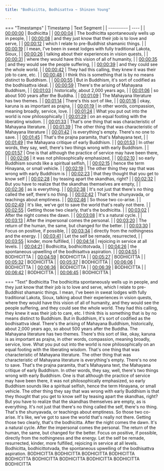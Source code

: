```yaml
---
title: "Bodhicitta, Bodhisattva ~ Shinzen Young"

---
```

=== "Timestamps"
    | Timestamp | Text Segment |
    | ---------- | ----  |
    | [00:00:00](https://www.youtube.com/watch?v=5kBiqluARdU&t=0) |  Bodhicitta |
    | [00:00:04](https://www.youtube.com/watch?v=5kBiqluARdU&t=4) |  The bodhicitta spontaneously wells up in people, |
    | [00:00:08](https://www.youtube.com/watch?v=5kBiqluARdU&t=8) |  and they just know that their job is to love and serve, |
    | [00:00:12](https://www.youtube.com/watch?v=5kBiqluARdU&t=12) |  which I relate to pre-Buddhist shamanic things. |
    | [00:00:19](https://www.youtube.com/watch?v=5kBiqluARdU&t=19) |  I mean, I've been in sweat lodges with fully traditional Lakota, Sioux, |
    | [00:00:26](https://www.youtube.com/watch?v=5kBiqluARdU&t=26) |  talking about their experiences in vision quests, |
    | [00:00:31](https://www.youtube.com/watch?v=5kBiqluARdU&t=31) |  where they would have this vision of all of humanity, |
    | [00:00:35](https://www.youtube.com/watch?v=5kBiqluARdU&t=35) |  and they would see the people suffering, |
    | [00:00:39](https://www.youtube.com/watch?v=5kBiqluARdU&t=39) |  and they could see the whole world. |
    | [00:00:42](https://www.youtube.com/watch?v=5kBiqluARdU&t=42) |  They had this calling, they knew it was their job to care, etc. |
    | [00:00:48](https://www.youtube.com/watch?v=5kBiqluARdU&t=48) |  I think this is something that is by no means distinct to Buddhism. |
    | [00:00:55](https://www.youtube.com/watch?v=5kBiqluARdU&t=55) |  But in Buddhism, it's sort of codified as the bodhisattva ideal. |
    | [00:00:59](https://www.youtube.com/watch?v=5kBiqluARdU&t=59) |  There's the arising of Mahayana Buddhism, |
    | [00:01:03](https://www.youtube.com/watch?v=5kBiqluARdU&t=63) |  historically, about 2,000 years ago, |
    | [00:01:06](https://www.youtube.com/watch?v=5kBiqluARdU&t=66) |  so about 500 years after the Buddha. |
    | [00:01:09](https://www.youtube.com/watch?v=5kBiqluARdU&t=69) |  The Mahayana literature has two themes. |
    | [00:01:14](https://www.youtube.com/watch?v=5kBiqluARdU&t=74) |  There's this sort of like, |
    | [00:01:16](https://www.youtube.com/watch?v=5kBiqluARdU&t=76) |  okay, karuna is as important as prajna, |
    | [00:01:19](https://www.youtube.com/watch?v=5kBiqluARdU&t=79) |  in other words, compassion, meaning broadly, service, love. |
    | [00:01:24](https://www.youtube.com/watch?v=5kBiqluARdU&t=84) |  What you put out into the world is now philosophically |
    | [00:01:29](https://www.youtube.com/watch?v=5kBiqluARdU&t=89) |  on an equal footing with the liberating wisdom. |
    | [00:01:33](https://www.youtube.com/watch?v=5kBiqluARdU&t=93) |  That's one thing that was characteristic of Mahayana literature. |
    | [00:01:39](https://www.youtube.com/watch?v=5kBiqluARdU&t=99) |  The other thing that was characteristic of Mahayana literature |
    | [00:01:42](https://www.youtube.com/watch?v=5kBiqluARdU&t=102) |  is everything's empty. There's no one to save. |
    | [00:01:45](https://www.youtube.com/watch?v=5kBiqluARdU&t=105) |  That's the prajna paramita, that's Mahayana text, |
    | [00:01:49](https://www.youtube.com/watch?v=5kBiqluARdU&t=109) |  the Mahayana critique of early Buddhism. |
    | [00:01:53](https://www.youtube.com/watch?v=5kBiqluARdU&t=113) |  In other words, they say, well, there's two things wrong with early Buddhism. |
    | [00:01:57](https://www.youtube.com/watch?v=5kBiqluARdU&t=117) |  One is that although the practice of service may have been there, |
    | [00:02:06](https://www.youtube.com/watch?v=5kBiqluARdU&t=126) |  it was not philosophically emphasized, |
    | [00:02:10](https://www.youtube.com/watch?v=5kBiqluARdU&t=130) |  so early Buddhism sounds like a spiritual selfish, |
    | [00:02:15](https://www.youtube.com/watch?v=5kBiqluARdU&t=135) |  hence the term Hinayana, or small vehicle. |
    | [00:02:19](https://www.youtube.com/watch?v=5kBiqluARdU&t=139) |  The other thing they say that was wrong with early Buddhism is |
    | [00:02:23](https://www.youtube.com/watch?v=5kBiqluARdU&t=143) |  that they thought that you get to know self |
    | [00:02:28](https://www.youtube.com/watch?v=5kBiqluARdU&t=148) |  by teasing apart the skandhas, right? |
    | [00:02:32](https://www.youtube.com/watch?v=5kBiqluARdU&t=152) |  But you have to realize that the skandhas themselves are empty, |
    | [00:02:36](https://www.youtube.com/watch?v=5kBiqluARdU&t=156) |  as is everything. |
    | [00:02:38](https://www.youtube.com/watch?v=5kBiqluARdU&t=158) |  It's not just that there's no thing called the self, there's no thing. |
    | [00:02:42](https://www.youtube.com/watch?v=5kBiqluARdU&t=162) |  That's the shunyavada, or teachings about emptiness. |
    | [00:02:46](https://www.youtube.com/watch?v=5kBiqluARdU&t=166) |  So those two co-arise. |
    | [00:02:49](https://www.youtube.com/watch?v=5kBiqluARdU&t=169) |  It's like, we've got to save the world that's really not there. |
    | [00:02:55](https://www.youtube.com/watch?v=5kBiqluARdU&t=175) |  Getting those two clearly, that's the bodhicitta. |
    | [00:03:02](https://www.youtube.com/watch?v=5kBiqluARdU&t=182) |  After the night comes the dawn. |
    | [00:03:08](https://www.youtube.com/watch?v=5kBiqluARdU&t=188) |  It's a natural cycle. |
    | [00:03:13](https://www.youtube.com/watch?v=5kBiqluARdU&t=193) |  After the impersonal comes the personal. |
    | [00:03:20](https://www.youtube.com/watch?v=5kBiqluARdU&t=200) |  The return of the human, the same, but changed for the better. |
    | [00:03:30](https://www.youtube.com/watch?v=5kBiqluARdU&t=210) |  Focus on positive, if possible, |
    | [00:03:34](https://www.youtube.com/watch?v=5kBiqluARdU&t=214) |  directly from the nothingness and the energy. |
    | [00:03:41](https://www.youtube.com/watch?v=5kBiqluARdU&t=221) |  Let the self be remade, resurrected, |
    | [00:03:55](https://www.youtube.com/watch?v=5kBiqluARdU&t=235) |  kinder, more fulfilled, |
    | [00:04:14](https://www.youtube.com/watch?v=5kBiqluARdU&t=254) |  rejoicing in service at all levels. |
    | [00:04:21](https://www.youtube.com/watch?v=5kBiqluARdU&t=261) |  Bodhicitta, bodhicittotvada, |
    | [00:04:26](https://www.youtube.com/watch?v=5kBiqluARdU&t=266) |  the spontaneous upwelling of the bodhisattva aspiration. |
    | [00:04:55](https://www.youtube.com/watch?v=5kBiqluARdU&t=295) |  BODHICITTA |
    | [00:04:59](https://www.youtube.com/watch?v=5kBiqluARdU&t=299) |  BODHICITTA |
    | [00:05:27](https://www.youtube.com/watch?v=5kBiqluARdU&t=327) |  BODHICITTA |
    | [00:05:32](https://www.youtube.com/watch?v=5kBiqluARdU&t=332) |  BODHICITTA |
    | [00:05:37](https://www.youtube.com/watch?v=5kBiqluARdU&t=337) |  BODHICITTA |
    | [00:06:06](https://www.youtube.com/watch?v=5kBiqluARdU&t=366) |  BODHICITTA |
    | [00:06:36](https://www.youtube.com/watch?v=5kBiqluARdU&t=396) |  BODHICITTA |
    | [00:06:39](https://www.youtube.com/watch?v=5kBiqluARdU&t=399) |  BODHICITTA |
    | [00:06:42](https://www.youtube.com/watch?v=5kBiqluARdU&t=402) |  BODHICITTA |
    | [00:06:45](https://www.youtube.com/watch?v=5kBiqluARdU&t=405) |  BODHICITTA |

=== "Text"
     Bodhicitta The bodhicitta spontaneously wells up in people, and they just know that their job is to love and serve, which I relate to pre-Buddhist shamanic things. I mean, I've been in sweat lodges with fully traditional Lakota, Sioux, talking about their experiences in vision quests, where they would have this vision of all of humanity, and they would see the people suffering, and they could see the whole world. They had this calling, they knew it was their job to care, etc. I think this is something that is by no means distinct to Buddhism. But in Buddhism, it's sort of codified as the bodhisattva ideal. There's the arising of Mahayana Buddhism, historically, about 2,000 years ago, so about 500 years after the Buddha. The Mahayana literature has two themes. There's this sort of like, okay, karuna is as important as prajna, in other words, compassion, meaning broadly, service, love. What you put out into the world is now philosophically on an equal footing with the liberating wisdom. That's one thing that was characteristic of Mahayana literature. The other thing that was characteristic of Mahayana literature is everything's empty. There's no one to save. That's the prajna paramita, that's Mahayana text, the Mahayana critique of early Buddhism. In other words, they say, well, there's two things wrong with early Buddhism. One is that although the practice of service may have been there, it was not philosophically emphasized, so early Buddhism sounds like a spiritual selfish, hence the term Hinayana, or small vehicle. The other thing they say that was wrong with early Buddhism is that they thought that you get to know self by teasing apart the skandhas, right? But you have to realize that the skandhas themselves are empty, as is everything. It's not just that there's no thing called the self, there's no thing. That's the shunyavada, or teachings about emptiness. So those two co-arise. It's like, we've got to save the world that's really not there. Getting those two clearly, that's the bodhicitta. After the night comes the dawn. It's a natural cycle. After the impersonal comes the personal. The return of the human, the same, but changed for the better. Focus on positive, if possible, directly from the nothingness and the energy. Let the self be remade, resurrected, kinder, more fulfilled, rejoicing in service at all levels. Bodhicitta, bodhicittotvada, the spontaneous upwelling of the bodhisattva aspiration. BODHICITTA BODHICITTA BODHICITTA BODHICITTA BODHICITTA BODHICITTA BODHICITTA BODHICITTA BODHICITTA BODHICITTA